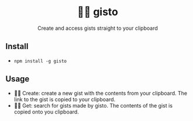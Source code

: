 <h1 align="center">🧙‍♀️ gisto</h1>
<p align="center">Create and access gists straight to your clipboard</p>

## Install

- `npm install -g gisto`
## Usage

- 🧙‍♀️ Create: create a new gist with the contents from your clipboard. The link to the gist is copied to your clipboard.
- 🧙‍♀️ Get: search for gists made by gisto. The contents of the gist is copied onto you clipboard.
